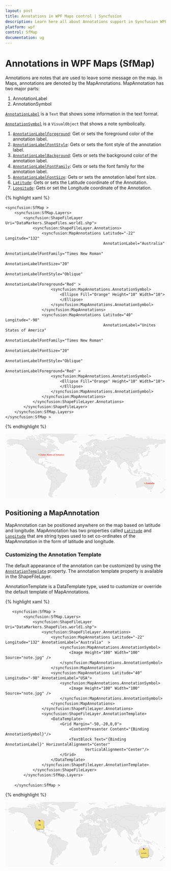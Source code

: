 ```yaml
---
layout: post
title: Annotations in WPF Maps control | Syncfusion
description: Learn here all about Annotations support in Syncfusion WPF Maps (SfMap) control and more.
platform: wpf
control: SfMap
documentation: ug
---
```


# Annotations in WPF Maps (SfMap)

Annotations are notes that are used to leave some message on the map. In Maps, annotations are denoted by the MapAnnotations. MapAnnotation has two major parts:

1. AnnotationLabel
2. AnnotationSymbol

[`AnnotationLabel`](https://help.syncfusion.com/cr/wpf/Syncfusion.UI.Xaml.Maps.MapAnnotations.html#Syncfusion_UI_Xaml_Maps_MapAnnotations_AnnotationLabel) is a `Text` that shows some information in the text format. 

[`AnnotationSymbol`](https://help.syncfusion.com/cr/wpf/Syncfusion.UI.Xaml.Maps.MapAnnotations.html#Syncfusion_UI_Xaml_Maps_MapAnnotations_AnnotationSymbol) is a `VisualObject` that shows a note symbolically.

1. [`AnnotationLabelForeground`](https://help.syncfusion.com/cr/wpf/Syncfusion.UI.Xaml.Maps.MapAnnotations.html#Syncfusion_UI_Xaml_Maps_MapAnnotations_AnnotationLabelForeground): Get or sets the foreground color of the annotation label.
2. [`AnnotationLabelFontStyle`](https://help.syncfusion.com/cr/wpf/Syncfusion.UI.Xaml.Maps.MapAnnotations.html#Syncfusion_UI_Xaml_Maps_MapAnnotations_AnnotationLabelFontStyle): Gets or sets the font style of the annotation label.
3. [`AnnotationLabelBackground`](https://help.syncfusion.com/cr/wpf/Syncfusion.UI.Xaml.Maps.MapAnnotations.html#Syncfusion_UI_Xaml_Maps_MapAnnotations_AnnotationLabelBackground): Gets or sets the background color of the annotation label.
4. [`AnnotationLabelFontFamily`](https://help.syncfusion.com/cr/wpf/Syncfusion.UI.Xaml.Maps.MapAnnotations.html#Syncfusion_UI_Xaml_Maps_MapAnnotations_AnnotationLabelFontFamily): Gets or sets the font family for the annotation label.
5. [`AnnotationLabelFontSize`](https://help.syncfusion.com/cr/wpf/Syncfusion.UI.Xaml.Maps.MapAnnotations.html#Syncfusion_UI_Xaml_Maps_MapAnnotations_AnnotationLabelFontSize): Gets or sets the annotation label font size.
6. [`Latitude`](https://help.syncfusion.com/cr/wpf/Syncfusion.UI.Xaml.Maps.MapAnnotations.html#Syncfusion_UI_Xaml_Maps_MapAnnotations_Latitude): Gets or sets the Latitude coordinate of the Annotation.
7. [`Longitude`](https://help.syncfusion.com/cr/wpf/Syncfusion.UI.Xaml.Maps.MapAnnotations.html#Syncfusion_UI_Xaml_Maps_MapAnnotations_Longitude): Gets or set the Longitude coordinate of the Annotation.


{% highlight xaml %}

    <syncfusion:SfMap >
        <syncfusion:SfMap.Layers>
            <syncfusion:ShapeFileLayer Uri="DataMarkers.ShapeFiles.world1.shp">
                <syncfusion:ShapeFileLayer.Annotations>
                    <syncfusion:MapAnnotations Latitude="-22" Longitude="132" 
                                               AnnotationLabel="Australia" 
                                               AnnotationLabelFontFamily="Times New Roman" 
                                               AnnotationLabelFontSize="20" 
                                               AnnotationLabelFontStyle="Oblique" 
                                               AnnotationLabelForeground="Red" >
                        <syncfusion:MapAnnotations.AnnotationSymbol>
                            <Ellipse Fill="Orange" Height="10" Width="10">
                            </Ellipse>
                        </syncfusion:MapAnnotations.AnnotationSymbol>
                    </syncfusion:MapAnnotations>
                    <syncfusion:MapAnnotations Latitude="40" Longitude="-98" 
                                               AnnotationLabel="Unites States of America" 
                                               AnnotationLabelFontFamily="Times New Roman" 
                                               AnnotationLabelFontSize="20" 
                                               AnnotationLabelFontStyle="Oblique" 
                                               AnnotationLabelForeground="Red" >
                        <syncfusion:MapAnnotations.AnnotationSymbol>
                            <Ellipse Fill="Orange" Height="10" Width="10">
                            </Ellipse>
                        </syncfusion:MapAnnotations.AnnotationSymbol>
                    </syncfusion:MapAnnotations>
                </syncfusion:ShapeFileLayer.Annotations>
            </syncfusion:ShapeFileLayer>
        </syncfusion:SfMap.Layers>
    </syncfusion:SfMap >

{% endhighlight %}

![Maps Annotation with Customization](Annotations_images/Annotations_img1.png)



## Positioning a MapAnnotation

MapAnnotation can be positioned anywhere on the map based on latitude and longitude. MapAnnotation has two properties called [`Latitude`](https://help.syncfusion.com/cr/wpf/Syncfusion.UI.Xaml.Maps.MapAnnotations.html#Syncfusion_UI_Xaml_Maps_MapAnnotations_Latitude) and [`Longitude`](https://help.syncfusion.com/cr/wpf/Syncfusion.UI.Xaml.Maps.MapAnnotations.html#Syncfusion_UI_Xaml_Maps_MapAnnotations_Longitude) that are string types used to set co-ordinates of the MapAnnotation in the form of latitude and longitude. 

### Customizing the Annotation Template

The default appearance of the annotation can be customized by using the [`AnnotationTemplate`](https://help.syncfusion.com/cr/wpf/Syncfusion.UI.Xaml.Maps.MapAnnotations.html#Syncfusion_UI_Xaml_Maps_MapAnnotations_AnnotationTemplate) property. The annotation template property is available in the ShapeFileLayer.

AnnotationTemplate is a DataTemplate type, used to customize or override the default template of MapAnnotations.

{% highlight xaml %}

       <syncfusion:SfMap >
            <syncfusion:SfMap.Layers>
                <syncfusion:ShapeFileLayer   Uri="DataMarkers.ShapeFiles.world1.shp">
                    <syncfusion:ShapeFileLayer.Annotations>
                        <syncfusion:MapAnnotations Latitude="-22" Longitude="132" AnnotationLabel="Australia"  >
                            <syncfusion:MapAnnotations.AnnotationSymbol>
                                <Image Height="100" Width="100" Source="note.jpg" />
                            </syncfusion:MapAnnotations.AnnotationSymbol>
                        </syncfusion:MapAnnotations>
                        <syncfusion:MapAnnotations Latitude="40" Longitude="-98" AnnotationLabel="USA">
                            <syncfusion:MapAnnotations.AnnotationSymbol>
                                <Image Height="100" Width="100" Source="note.jpg" />
                            </syncfusion:MapAnnotations.AnnotationSymbol>
                        </syncfusion:MapAnnotations>
                    </syncfusion:ShapeFileLayer.Annotations>
                    <syncfusion:ShapeFileLayer.AnnotationTemplate>
                        <DataTemplate>
                            <Grid Margin="-50,-20,0,0">
                                <ContentPresenter Content="{Binding AnnotationSymbol}"/>
                                <TextBlock Text="{Binding AnnotationLabel}" HorizontalAlignment="Center" 
                                       VerticalAlignment="Center"/>
                            </Grid>
                        </DataTemplate>
                    </syncfusion:ShapeFileLayer.AnnotationTemplate>
                </syncfusion:ShapeFileLayer>
            </syncfusion:SfMap.Layers>

        </syncfusion:SfMap >

{% endhighlight %}


![Maps Annotation with Positioning](Annotations_images/Annotations_img2.png)



